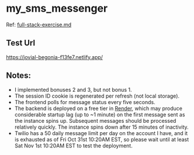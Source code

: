 # my_sms_messenger
Ref: [full-stack-exercise.md](https://bitbucket.org/cityhive/jobs/src/master/full-stack-eng/full-stack-exercise.md)

## Test Url
https://jovial-begonia-f13fe7.netlify.app/

## Notes:
- I implemented bonuses 2 and 3, but not bonus 1.
- The session ID cookie is regenerated per refresh (not local storage).
- The frontend polls for message status every five seconds.
- The backend is deployed on a free tier in [Render](https://render.com/docs/free), which may produce considerable startup lag (up to ~1 minute) on the first message sent as the instance spins up. Subsequent messages should be processed relatively quickly. The instance spins down after 15 minutes of inactivity.
- Twilio has a 50 daily message limit per day on the account I have, and it is exhausted as of Fri Oct 31st 10:20AM EST, so please wait until at least Sat Nov 1st 10:20AM EST to test the deployment.